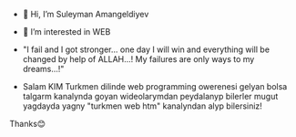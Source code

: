 - 👋 Hi, I’m Suleyman Amangeldiyev
- 👀 I’m interested in WEB 
- "I fail and I got stronger... one day I will win and everything will be changed by help of ALLAH...! My failures are only ways to my dreams...!"

- Salam KIM Turkmen dilinde web programming owerenesi gelyan bolsa talgarm kanalynda goyan wideolarymdan peydalanyp bilerler mugut yagdayda
  yagny "turkmen web htm" kanalyndan alyp bilersiniz!
 


Thanks😊

<!---
SuleymanAmangeldiyev/SuleymanAmangeldiyev is a ✨ special ✨ repository because its `README.md` (this file) appears on your GitHub profile.
You can click the Preview link to take a look at your changes.
--->
